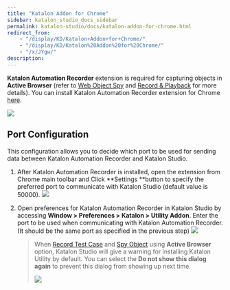 ```yaml
---
title: "Katalon Addon for Chrome"
sidebar: katalon_studio_docs_sidebar
permalink: katalon-studio/docs/katalon-addon-for-chrome.html
redirect_from:
    - "/display/KD/Katalon+Addon+for+Chrome/"
    - "/display/KD/Katalon%20Addon%20for%20Chrome/"
    - "/x/JYgw/"
description:
---
```

**Katalon Automation Recorder** extension is required for capturing objects in **Active Browser** (refer to [Web Object Spy](/pages/viewpage.action?pageId=5111951#SpyWebUtility(version4.8andbelow)-CaptureobjectsusingWebObjectSpy) and [Record & Playback](/pages/viewpage.action?pageId=3179014) for more details). You can install Katalon Automation Recorder extension for Chrome [here](https://chrome.google.com/webstore/detail/katalon-utility/ljdobmomdgdljniojadhoplhkpialdid).

![](https://github.com/katalon-studio/docs-images/raw/master/katalon-studio/docs/katalon-addon-for-chrome/image2017-11-8-143A563A19.png)

Port Configuration
------------------

This configuration allows you to decide which port to be used for sending data between Katalon Automation Recorder and Katalon Studio.

1.  After Katalon Automation Recorder is installed, open the extension from Chrome main toolbar and Click **Settings **button to specify the preferred port to communicate with Katalon Studio (default value is 50000).
    ![](https://github.com/katalon-studio/docs-images/raw/master/katalon-studio/docs/katalon-addon-for-chrome/image2017-11-8-143A533A9.png)


2.  Open preferences for Katalon Automation Recorder in Katalon Studio by accessing **Window > Preferences > Katalon > Utility Addon**. Enter the port to be used when communicating with Katalon Automation Recorder. (It should be the same port as specified in the previous step)
    ![](https://github.com/katalon-studio/docs-images/raw/master/katalon-studio/docs/katalon-addon-for-chrome/image2017-6-29-143A543A19.png)

    > When [Record Test Case](/pages/viewpage.action?pageId=3179014) and [Spy Object](/pages/viewpage.action?pageId=5111951) using **Active Browser** option, Katalon Studio will give a warning for installing Katalon Utility by default. You can select the **Do not show this dialog again** to prevent this dialog from showing up next time.
    >
    > ![](https://github.com/katalon-studio/docs-images/raw/master/katalon-studio/docs/katalon-addon-for-chrome/image2017-2-22-133A473A31.png)